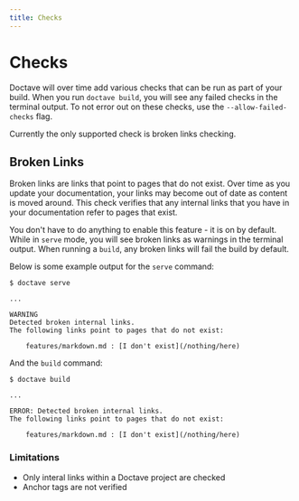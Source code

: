 ```yaml
---
title: Checks
---
```


Checks
======

Doctave will over time add various checks that can be run as part of your build. When you run `doctave build`, you will
see any failed checks in the terminal output. To not error out on these checks, use the `--allow-failed-checks` flag.

Currently the only supported check is broken links checking.

## Broken Links

Broken links are links that point to pages that do not exist. Over time as you update your documentation, your links may
become out of date as content is moved around. This check verifies that any internal links that you have in your
documentation refer to pages that exist.

You don't have to do anything to enable this feature - it is on by default. While in `serve` mode, you will see broken
links as warnings in the terminal output. When running a `build`, any broken links will fail the build by default.

Below is some example output for the `serve` command:

```plain
$ doctave serve

...

WARNING
Detected broken internal links.
The following links point to pages that do not exist:

	features/markdown.md : [I don't exist](/nothing/here)

```

And the `build` command:

```plain
$ doctave build

...

ERROR: Detected broken internal links.
The following links point to pages that do not exist:

	features/markdown.md : [I don't exist](/nothing/here)

```

### Limitations

* Only interal links within a Doctave project are checked
* Anchor tags are not verified